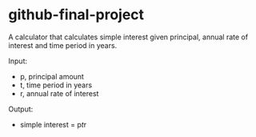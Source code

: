 # github-final-project
A calculator that calculates simple interest given principal, annual rate of interest and time period in years.

Input:

  * p, principal amount
  * t, time period in years
  * r, annual rate of interest
  
Output:

  * simple interest = p*t*r
